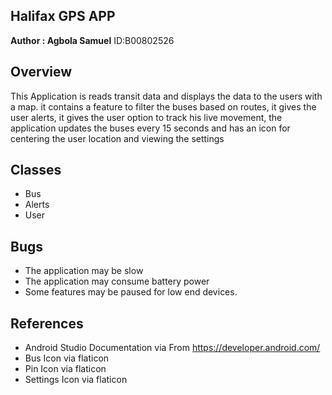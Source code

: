 ## Halifax GPS APP
**Author : Agbola Samuel**
ID:B00802526

## Overview 
This Application is reads transit data and displays the data to the users with a map. it contains a feature to filter the buses based on routes, it gives the user alerts, it gives the user option to track his live movement, the application updates the buses every 15 seconds and has an icon for centering the user location and viewing the settings 

## Classes
 - Bus
 - Alerts
 - User

## Bugs
 - The application may be slow
 - The application may consume battery power 
 - Some features may be paused for low end devices.

## References
 - Android Studio Documentation via From https://developer.android.com/
 - Bus Icon via flaticon
 - Pin Icon via flaticon
 - Settings Icon via flaticon